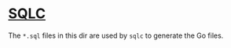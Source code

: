 # [SQLC](https://sqlc.dev)

The `*.sql` files in this dir are used by `sqlc` to generate the Go files.
